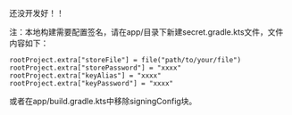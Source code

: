 还没开发好！！

注：本地构建需要配置签名，请在app/目录下新建secret.gradle.kts文件，文件内容如下：
```
rootProject.extra["storeFile"] = file("path/to/your/file")
rootProject.extra["storePassword"] = "xxxx"
rootProject.extra["keyAlias"] = "xxxx"
rootProject.extra["keyPassword"] = "xxxx"
```
或者在app/build.gradle.kts中移除signingConfig块。